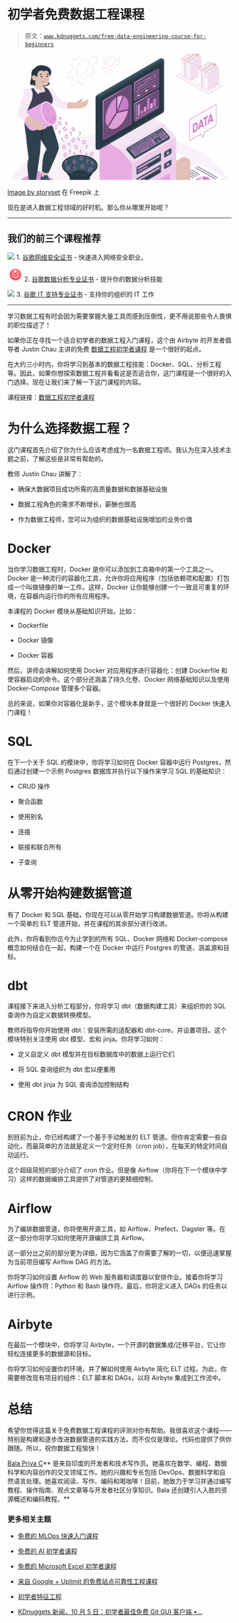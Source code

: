 # 初学者免费数据工程课程

> 原文：[`www.kdnuggets.com/free-data-engineering-course-for-beginners`](https://www.kdnuggets.com/free-data-engineering-course-for-beginners)

![初学者免费数据工程课程](img/929b1c2ba1e2408a445d419b06e71126.png)

[Image by storyset](https://www.freepik.com/free-vector/data-processing-concept-illustration_12219361.htm#query=data%20engineering&position=4&from_view=search&track=ais&uuid=7f623f02-b55e-49d0-a0c3-2a10039bc7fb) 在 Freepik 上

现在是进入数据工程领域的好时机。那么你从哪里开始呢？

* * *

## 我们的前三个课程推荐

![](img/0244c01ba9267c002ef39d4907e0b8fb.png) 1\. [谷歌网络安全证书](https://www.kdnuggets.com/google-cybersecurity) - 快速进入网络安全职业。

![](img/e225c49c3c91745821c8c0368bf04711.png) 2\. [谷歌数据分析专业证书](https://www.kdnuggets.com/google-data-analytics) - 提升你的数据分析技能

![](img/0244c01ba9267c002ef39d4907e0b8fb.png) 3\. [谷歌 IT 支持专业证书](https://www.kdnuggets.com/google-itsupport) - 支持你的组织的 IT 工作

* * *

学习数据工程有时会因为需要掌握大量工具而感到压倒性，更不用说那些令人畏惧的职位描述了！

如果你正在寻找一个适合初学者的数据工程入门课程，这个由 Airbyte 的开发者倡导者 Justin Chau 主讲的免费 [数据工程初学者课程](https://www.youtube.com/watch?v=PHsC_t0j1dU) 是一个很好的起点。

在大约三小时内，你将学习到基本的数据工程技能：Docker、SQL、分析工程等。因此，如果你想探索数据工程并看看这是否适合你，这门课程是一个很好的入门选择。现在让我们来了解一下这门课程的内容。

课程链接：[数据工程初学者课程](https://www.youtube.com/watch?v=PHsC_t0j1dU)

# 为什么选择数据工程？

这门课程首先介绍了你为什么应该考虑成为一名数据工程师。我认为在深入技术主题之前，了解这些是非常有帮助的。

教师 Justin Chau 讲解了：

+   确保大数据项目成功所需的高质量数据和数据基础设施

+   数据工程角色的需求不断增长，薪酬也很高

+   作为数据工程师，您可以为组织的数据基础设施增加的业务价值

# Docker

当你学习数据工程时，Docker 是你可以添加到工具箱中的第一个工具之一。Docker 是一种流行的容器化工具，允许你将应用程序（包括依赖项和配置）打包成一个叫做镜像的单一工件。这样，Docker 让你能够创建一个一致且可重复的环境，在容器内运行你的所有应用程序。

本课程的 Docker 模块从基础知识开始，比如：

+   Dockerfile

+   Docker 镜像

+   Docker 容器

然后，讲师会讲解如何使用 Docker 对应用程序进行容器化：创建 Dockerfile 和使容器启动的命令。这个部分还涵盖了持久化卷、Docker 网络基础知识以及使用 Docker-Compose 管理多个容器。

总的来说，如果你对容器化是新手，这个模块本身就是一个很好的 Docker 快速入门课程！

# SQL

在下一个关于 SQL 的模块中，你将学习如何在 Docker 容器中运行 Postgres，然后通过创建一个示例 Postgres 数据库并执行以下操作来学习 SQL 的基础知识：

+   CRUD 操作

+   聚合函数

+   使用别名

+   连接

+   联接和联合所有

+   子查询

# 从零开始构建数据管道

有了 Docker 和 SQL 基础，你现在可以从零开始学习构建数据管道。你将从构建一个简单的 ELT 管道开始，并在课程的其余部分进行改进。

此外，你将看到你迄今为止学到的所有 SQL、Docker 网络和 Docker-compose 概念如何结合在一起，构建一个在 Docker 中运行 Postgres 的管道，涵盖源和目标。

# dbt

课程接下来进入分析工程部分，你将学习 dbt（数据构建工具）来组织你的 SQL 查询作为自定义数据转换模型。

教师将指导你开始使用 dbt：安装所需的适配器和 dbt-core，并设置项目。这个模块特别关注使用 dbt 模型、宏和 jinja。你将学习如何：

+   定义自定义 dbt 模型并在目标数据库中的数据上运行它们

+   将 SQL 查询组织为 dbt 宏以便重用

+   使用 dbt jinja 为 SQL 查询添加控制结构

# CRON 作业

到目前为止，你已经构建了一个基于手动触发的 ELT 管道。但你肯定需要一些自动化，而最简单的方法就是定义一个定时任务（cron job），在每天的特定时间自动运行。

这个超级简短的部分介绍了 cron 作业。但是像 Airflow（你将在下一个模块中学习）这样的数据编排工具提供了对管道的更精细控制。

# Airflow

为了编排数据管道，你将使用开源工具，如 Airflow、Prefect、Dagster 等。在这一部分你将学习如何使用开源编排工具 Airflow。

这一部分比之前的部分更为详细，因为它涵盖了你需要了解的一切，以便迅速掌握为当前项目编写 Airflow DAG 的方法。

你将学习如何设置 Airflow 的 Web 服务器和调度器以安排作业。接着你将学习 Airflow 操作符：Python 和 Bash 操作符。最后，你将定义进入 DAGs 的任务以进行示例。

# Airbyte

在最后一个模块中，你将学习 Airbyte，一个开源的数据集成/迁移平台，它让你轻松连接更多的数据源和目标。

你将学习如何设置你的环境，并了解如何使用 Airbyte 简化 ELT 过程。为此，你需要修改现有项目的组件：ELT 脚本和 DAGs，以将 Airbyte 集成到工作流中。

# 总结

希望你觉得这篇关于免费数据工程课程的评测对你有帮助。我很喜欢这个课程——特别是构建和逐步改进数据管道的实践方法，而不仅仅是理论。代码也提供了供你跟随。所以，祝你数据工程愉快！

**[](https://twitter.com/balawc27)**[Bala Priya C](https://www.kdnuggets.com/wp-content/uploads/bala-priya-author-image-update-230821.jpg)** 是来自印度的开发者和技术写作员。她喜欢在数学、编程、数据科学和内容创作的交叉领域工作。她的兴趣和专长包括 DevOps、数据科学和自然语言处理。她喜欢阅读、写作、编码和喝咖啡！目前，她致力于学习并通过编写教程、操作指南、观点文章等与开发者社区分享知识。Bala 还创建引人入胜的资源概述和编码教程。**

### 更多相关主题

+   [免费的 MLOps 快速入门课程](https://www.kdnuggets.com/2022/08/free-mlops-crash-course.html)

+   [免费的 AI 初学者课程](https://www.kdnuggets.com/2022/08/free-ai-beginners-course.html)

+   [免费的 Microsoft Excel 初学者课程](https://www.kdnuggets.com/2022/09/free-microsoft-excel-beginners-course.html)

+   [来自 Google + Uplimit 的免费站点可靠性工程课程](https://www.kdnuggets.com/2024/02/uplimit-free-site-reliability-engineering-course-from-google)

+   [初学者特征工程](https://www.kdnuggets.com/feature-engineering-for-beginners)

+   [KDnuggets 新闻，10 月 5 日：初学者最佳免费 Git GUI 客户端 •…](https://www.kdnuggets.com/2022/n39.html)
